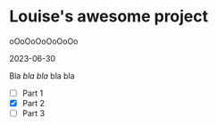 # Louise's awesome project

oOoOoOoOoOoOo

2023-06-30

Bla *bla bla* bla bla
- [ ] Part 1
- [x] Part 2
- [ ] Part 3
